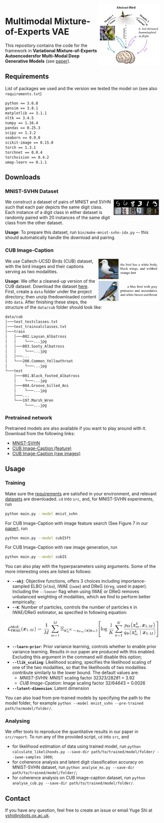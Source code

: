 <img src="_imgs/schematic.png" width="200" height="200" align="right">

# Multimodal Mixture-of-Experts VAE
This repository contains the code for the framework in **Variational Mixture-of-Experts Autoencodersfor Multi-Modal Deep Generative Models** (see [paper](https://arxiv.org/pdf/1911.03393.pdf)).

## Requirements
List of packages we used and the version we tested the model on (see also `requirements.txt`)

```
python == 3.6.8
gensim == 3.8.1
matplotlib == 3.1.1
nltk == 3.4.5
numpy == 1.16.4
pandas == 0.25.3
scipy == 1.3.2
seaborn == 0.9.0
scikit-image == 0.15.0
torch == 1.3.1
torchnet == 0.0.4
torchvision == 0.4.2
umap-learn == 0.1.1
```

## Downloads
### MNIST-SVHN Dataset

<p><img src="_imgs/mnist-svhn.png" width=150 align="right"></p>

We construct a dataset of pairs of MNIST and SVHN such that each pair depicts the same digit class. Each instance of a digit class in either dataset is randomly paired with 20 instances of the same digit class from the other dataset.

**Usage**: To prepare this dataset, run `bin/make-mnist-svhn-idx.py` -- this should automatically handle the download and pairing.

### CUB Image-Caption

<p><img src="_imgs/cub.png" width=200 align="right"></p>

We use Caltech-UCSD Birds (CUB) dataset, with the bird images and their captions serving as two modalities.

**Usage**: We offer a cleaned-up version of the CUB dataset. Download the dataset [here](http://www.robots.ox.ac.uk/~yshi/mmdgm/datasets/cub.zip). First, create a `data` folder under the project directory; then unzip thedownloaded content into `data`. After finishing these steps, the structure of the `data/cub` folder should look like:

```
data/cub
│───text_testclasses.txt
│───text_trainvalclasses.txt    
│───train
│   │───002.Laysan_Albatross
│   │    └───...jpg
│   │───003.Sooty_Albatross
│   │    └───...jpg
│   │───...
│   └───200.Common_Yellowthroat
│        └───...jpg
└───test
    │───001.Black_footed_Albatross
    │    └───...jpg
    │───004.Groove_billed_Ani
    │    └───...jpg
    │───...
    └───197.Marsh_Wren
         └───...jpg
```


### Pretrained network
Pretrained models are also available if you want to play around with it. Download from the following links: 
- [MNIST-SVHN](http://www.robots.ox.ac.uk/~yshi/mmdgm/pretrained_models/mnist-svhn.zip)
- [CUB Image-Caption (feature)](http://www.robots.ox.ac.uk/~yshi/mmdgm/pretrained_models/cubISft.zip)
- [CUB Image-Caption (raw images)](http://www.robots.ox.ac.uk/~yshi/mmdgm/pretrained_models/cubIS.zip)

## Usage

### Training

Make sure the [requirements](#requirements) are satisfied in your environment, and relevant [datasets](#downloads) are downloaded. `cd` into `src`, and, for MNIST-SVHN experiments, run

```bash
python main.py --model mnist_svhn

```

For CUB Image-Caption with image feature search (See Figure 7 in our [paper](https://arxiv.org/pdf/1911.03393.pdf)), run
```bash
python main.py --model cubISft

```

For CUB Image-Caption with raw image generation, run
```bash
python main.py --model cubIS

```

You can also play with the hyperparameters using arguments. Some of the more interesting ones are listed as follows:
- **`--obj`**: Objective functions, offers 3 choices including importance-sampled ELBO (`elbo`), IWAE (`iwae`) and DReG (`dreg`, used in paper). Including the `--looser` flag when using IWAE or DReG removes unbalanced weighting of modalities, which we find to perform better empirically;
- **`--K`**: Number of particles, controls the number of particles `K` in IWAE/DReG estimator, as specified in following equation:

<p align='center'><img src="_imgs/obj.png"></p>

- **`--learn-prior`**: Prior variance learning, controls whether to enable prior variance learning. Results in our paper are produced with this enabled. Excluding this argument in the command will disable this option;
- **`--llik_scaling`**: Likelihood scaling, specifies the likelihood scaling of one of the two modalities, so that the likelihoods of two modalities contribute similarly to the lower bound. The default values are: 
    - _MNIST-SVHN_: MNIST scaling factor 32*32*3/28*28*1 = 3.92
    - _CUB Image-Cpation_: Image scaling factor 32/64*64*3 = 0.0026
- **`--latent-dimension`**: Latent dimension

You can also load from pre-trained models by specifying the path to the model folder, for example `python --model mnist_svhn --pre-trained path/to/model/folder/`.

### Analysing
We offer tools to reproduce the quantitative results in our paper in `src/report`. To run any of the provided script, `cd` into `src`, and

- for likelihood estimation of data using trained model, run `python calculate_likelihoods.py --save-dir path/to/trained/model/folder/ --iwae-samples 1000`;
- for coherence analysis and latent digit classification accuracy on MNIST-SVHN dataset, run `python analyse_ms.py --save-dir path/to/trained/model/folder/`;
- for coherence analysis on CUB image-caption dataset, run `python analyse_cub.py --save-dir path/to/trained/model/folder/`.


## Contact
If you have any question, feel free to create an issue or email Yuge Shi at yshi@robots.ox.ac.uk.
